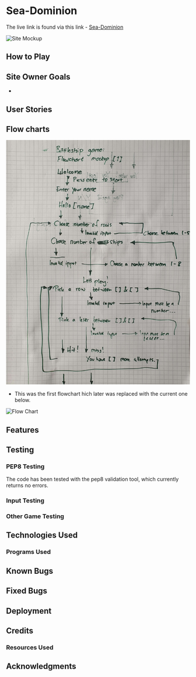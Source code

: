 # Sea-Dominion

The live link is found via this link - [Sea-Dominion]()


![Site Mockup]()

## How to Play


## Site Owner Goals
- 

## User Stories
  


## Flow charts
![Flow Chart ](images/sea-dominion-first-flowchart.jpg)

- This was the first flowchart hich later was replaced with the current one below.

![Flow Chart](images/sea-dominion-flowchart.pngsea-dominion-flowchart.png)

## Features




## Testing

### PEP8 Testing
The code has been tested with the pep8 validation tool, which currently returns no errors. 
### Input Testing

### Other Game Testing

## Technologies Used


### Programs Used


## Known Bugs


## Fixed Bugs


## Deployment

## Credits 

### Resources Used

## Acknowledgments
